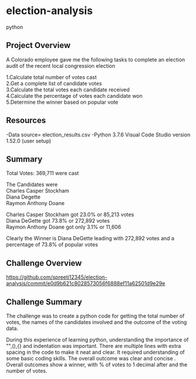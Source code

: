 # election-analysis
python

## Project Overview

A Colorado employee gave me the following tasks to complete an election audit of the recent local congression election 

1.Calculate total number of votes cast  
2.Get a complete list of candidate votes  
3.Calculate the total votes each candidate received  
4.Calculate the percentage of votes each candidate won  
5.Determine the winner based on popular vote  

## Resources
-Data source= election_results.csv
-Python 3.7.6  Visual Code Studio version 1.52.0 (user setup)

## Summary

Total Votes: 369,711 were cast

The Candidates were  
Charles Casper Stockham  
Diana Degette  
Raymon Anthony Doane  

Charles Casper Stockham got 23.0% or 85,213 votes  
Diana DeGette got 73.8% or 272,892 votes  
Raymon Anthony Doane got only 3.1% or 11,606  

Clearly the Winner is Diana DeGette leading with 272,892 votes and a percentage of 73.8% of popular votes  

## Challenge Overview
https://github.com/spreeti12345/election-analysis/commit/e0d9b621c8028573056f6888ef11a62501d9e29e  

## Challenge Summary  

The challenge was to create a python code for getting the total number of votes, the names of the candidates involved and the outcome of the voting data. 

During this experience of learning python, understanding the importance of "",(),{} and indentation was important. There are multiple lines with extra spacing in the code to make it neat and clear. It required understanding of some basic coding skills. The overall outcome was clear and concise .  
Overall outcomes show a winner, with % of votes to 1 decimal after and the number of votes. 








